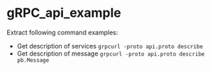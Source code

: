 # gRPC_api_example

Extract following command examples:

- Get description of services `grpcurl -proto api.proto describe`
- Get description of message `grpcurl -proto api.proto describe pb.Message`